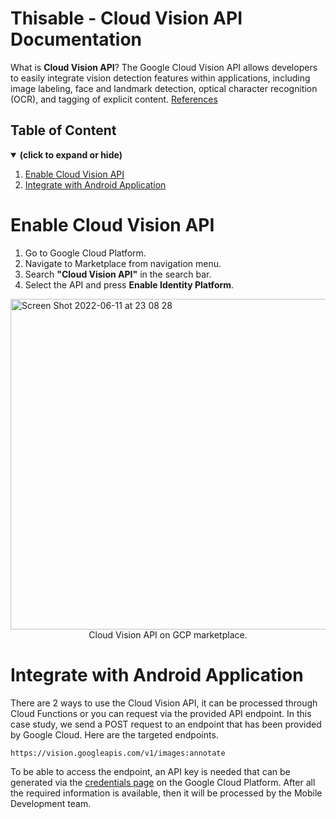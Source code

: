 # Thisable - Cloud Vision API Documentation

What is **Cloud Vision API**? The Google Cloud Vision API allows developers to easily integrate vision detection features within applications, including image labeling, face and landmark detection, optical character recognition (OCR), and tagging of explicit content. [References](https://codelabs.developers.google.com/codelabs/cloud-vision-api-python#:~:text=The%20Google%20Cloud%20Vision%20API,the%20Vision%20API%20with%20Python.)

## Table of Content

<details open>
<summary><b>(click to expand or hide)</b></summary>
<!-- MarkdownTOC -->

1. [Enable Cloud Vision API](#enable-vision-api)
1. [Integrate with Android Application](#integrate-vision-api)
  
<!-- /MarkdownTOC -->
</details>

<a id="enable-vision-api"></a>
# Enable Cloud Vision API

1. Go to Google Cloud Platform.
2. Navigate to Marketplace from navigation menu.
3. Search **"Cloud Vision API"** in the search bar.
4. Select the API and press **Enable Identity Platform**.
<img width="529" alt="Screen Shot 2022-06-11 at 23 08 28" src="https://user-images.githubusercontent.com/50565813/173195714-d26b9d8f-e573-4353-966a-9564563be56a.png">

<div align="center">Cloud Vision API on GCP marketplace.</div>

<a id="integrate-vision-api"></a>
# Integrate with Android Application

There are 2 ways to use the Cloud Vision API, it can be processed through Cloud Functions or you can request via the provided API endpoint. In this case study, we send a POST request to an endpoint that has been provided by Google Cloud. Here are the targeted endpoints.

```
https://vision.googleapis.com/v1/images:annotate
```

To be able to access the endpoint, an API key is needed that can be generated via the [credentials page](https://console.cloud.google.com/apis/credentials?project=_&authuser=0) on the Google Cloud Platform. After all the required information is available, then it will be processed by the Mobile Development team.
